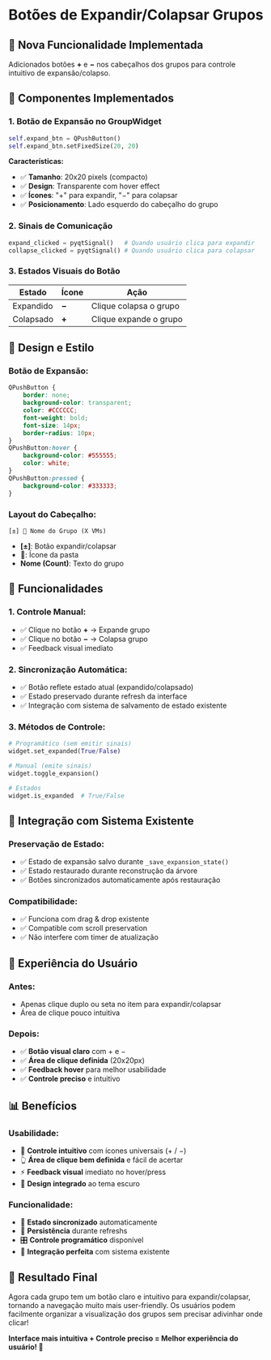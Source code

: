 # Botões de Expandir/Colapsar Grupos

## 🎯 Nova Funcionalidade Implementada

Adicionados botões **+** e **−** nos cabeçalhos dos grupos para controle intuitivo de expansão/colapso.

## 🔧 Componentes Implementados

### 1. **Botão de Expansão no GroupWidget**
```python
self.expand_btn = QPushButton()
self.expand_btn.setFixedSize(20, 20)
```

**Características:**
- ✅ **Tamanho**: 20x20 pixels (compacto)
- ✅ **Design**: Transparente com hover effect
- ✅ **Ícones**: "+" para expandir, "−" para colapsar
- ✅ **Posicionamento**: Lado esquerdo do cabeçalho do grupo

### 2. **Sinais de Comunicação**
```python
expand_clicked = pyqtSignal()   # Quando usuário clica para expandir
collapse_clicked = pyqtSignal() # Quando usuário clica para colapsar
```

### 3. **Estados Visuais do Botão**
| Estado | Ícone | Ação |
|--------|-------|------|
| Expandido | **−** | Clique colapsa o grupo |
| Colapsado | **+** | Clique expande o grupo |

## 🎨 Design e Estilo

### **Botão de Expansão:**
```css
QPushButton {
    border: none;
    background-color: transparent;
    color: #CCCCCC;
    font-weight: bold;
    font-size: 14px;
    border-radius: 10px;
}
QPushButton:hover {
    background-color: #555555;
    color: white;
}
QPushButton:pressed {
    background-color: #333333;
}
```

### **Layout do Cabeçalho:**
```
[±] 📁 Nome do Grupo (X VMs)
```
- **[±]**: Botão expandir/colapsar
- **📁**: Ícone da pasta  
- **Nome (Count)**: Texto do grupo

## 🔄 Funcionalidades

### **1. Controle Manual:**
- ✅ Clique no botão **+** → Expande grupo
- ✅ Clique no botão **−** → Colapsa grupo
- ✅ Feedback visual imediato

### **2. Sincronização Automática:**
- ✅ Botão reflete estado atual (expandido/colapsado)
- ✅ Estado preservado durante refresh da interface
- ✅ Integração com sistema de salvamento de estado existente

### **3. Métodos de Controle:**
```python
# Programático (sem emitir sinais)
widget.set_expanded(True/False)

# Manual (emite sinais)  
widget.toggle_expansion()

# Estados
widget.is_expanded  # True/False
```

## 🚀 Integração com Sistema Existente

### **Preservação de Estado:**
- ✅ Estado de expansão salvo durante `_save_expansion_state()`
- ✅ Estado restaurado durante reconstrução da árvore
- ✅ Botões sincronizados automaticamente após restauração

### **Compatibilidade:**
- ✅ Funciona com drag & drop existente
- ✅ Compatible com scroll preservation
- ✅ Não interfere com timer de atualização

## 🎯 Experiência do Usuário

### **Antes:**
- Apenas clique duplo ou seta no item para expandir/colapsar
- Área de clique pouco intuitiva

### **Depois:**  
- ✅ **Botão visual claro** com + e − 
- ✅ **Área de clique definida** (20x20px)
- ✅ **Feedback hover** para melhor usabilidade
- ✅ **Controle preciso** e intuitivo

## 📊 Benefícios

### **Usabilidade:**
- 🎯 **Controle intuitivo** com ícones universais (+ / −)
- 👆 **Área de clique bem definida** e fácil de acertar
- ⚡ **Feedback visual** imediato no hover/press
- 🎨 **Design integrado** ao tema escuro

### **Funcionalidade:**
- 🔄 **Estado sincronizado** automaticamente
- 💾 **Persistência** durante refreshs  
- 🎛️ **Controle programático** disponível
- 🔗 **Integração perfeita** com sistema existente

## 🎉 Resultado Final

Agora cada grupo tem um botão claro e intuitivo para expandir/colapsar, tornando a navegação muito mais user-friendly. Os usuários podem facilmente organizar a visualização dos grupos sem precisar adivinhar onde clicar!

**Interface mais intuitiva + Controle preciso = Melhor experiência do usuário! 🚀**